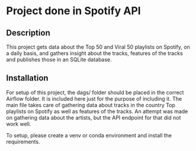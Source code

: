 # Project done in Spotify API

## Description
This project gets data about the Top 50 and Viral 50 playlists on Spotify, on a daily basis, and gathers insight about the tracks, features of the tracks and publishes those in an SQLite database.

## Installation
For setup of this project, the dags/ folder should be placed in the correct Airflow folder. It is included here just for the purpose of including it. The main file takes care of gathering data about tracks in the country Top playlists on Spotify as well as features of the tracks. An attempt was made on gathering data about the artists, but the API endpoint for that did not work well.

To setup, please create a venv or conda environment and install the requirements.